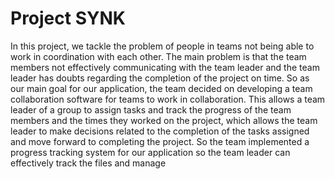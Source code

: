 # Project SYNK

In this project, we tackle the problem of people in teams not being able to work in coordination with each other. The main problem is that the team members not effectively communicating with the team leader and the team leader has doubts regarding the completion of the project on time. So as our main goal for our application, the team decided on developing a team collaboration software for teams to work in collaboration. This allows a team leader of a group to assign tasks and track the progress of the team members and the times they worked on the project, which allows the team leader to make decisions related to the completion of the tasks assigned and move forward to completing the project. So the team implemented a progress tracking system for our application so the team leader can effectively track the files and manage
